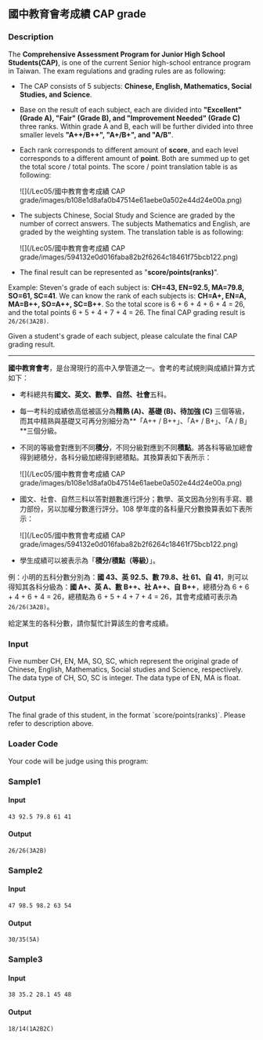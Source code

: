 國中教育會考成績 CAP grade
--------------------------

### Description

<div>

The **Comprehensive Assessment Program for Junior High School
Students(CAP)**, is one of the current Senior high-school entrance
program in Taiwan. The exam regulations and grading rules are as
following:

-   The CAP consists of 5 subjects: **Chinese, English, Mathematics,
    Social Studies, and Science**.

-   Base on the result of each subject, each are divided into
    **\"Excellent\" (Grade A), \"Fair\" (Grade B), and \"Improvement
    Needed\" (Grade C)** three ranks. Within grade A and B, each will be
    further divided into three smaller levels **\"A++/B++\", \"A+/B+\",
    and \"A/B\"**.

-   Each rank corresponds to different amount of **score**, and each
    level corresponds to a different amount of **point**. Both are
    summed up to get the total score / total points. The score / point
    translation table is as following:

    ![](/Lec05/國中教育會考成績 CAP grade/images/b108e1d8afa0b47514e61aebe0a502e44d24e00a.png)

-   The subjects Chinese, Social Study and Science are graded by the
    number of correct answers. The subjects Mathematics and English, are
    graded by the weighting system. The translation table is as
    following:

    ![](/Lec05/國中教育會考成績 CAP grade/images/594132e0d016faba82b2f6264c18461f75bcb122.png)

-   The final result can be represented as \"**score/points(ranks)**\".

Example: Steven\'s grade of each subject is: **CH=43, EN=92.5, MA=79.8,
SO=61, SC=41**. We can know the rank of each subjects is: **CH=A+, EN=A,
MA=B++, SO=A++, SC=B++**. So the total score is 6 + 6 + 4 + 6 + 4 = 26,
and the total points 6 + 5 + 4 + 7 + 4 = 26. The final CAP grading
result is `26/26(3A2B)`.

Given a student\'s grade of each subject, please calculate the final CAP
grading result.

------------------------------------------------------------------------

**國中教育會考**，是台灣現行的高中入學管道之一。會考的考試規則與成績計算方式如下：

-   考科總共有**國文、英文、數學、自然、社會**五科。

-   每一考科的成績依高低被區分為**精熟 (A)、基礎 (B)、待加強 (C)**
    三個等級，而其中精熟與基礎又可再分別細分為**「A++ / B++」、「A+ /
    B+」、「A / B」**三個分級。

-   不同的等級會對應到不同**積分**，不同分級對應到不同**積點**。將各科等級加總會得到總積分，各科分級加總得到總積點。其換算表如下表所示：

    ![](/Lec05/國中教育會考成績 CAP grade/images/b108e1d8afa0b47514e61aebe0a502e44d24e00a.png)

-   國文、社會、自然三科以答對題數進行評分；數學、英文因為分別有手寫、聽力部份，另以加權分數進行評分。108
    學年度的各科量尺分數換算表如下表所示：

    ![](/Lec05/國中教育會考成績 CAP grade/images/594132e0d016faba82b2f6264c18461f75bcb122.png)

-   學生成績可以被表示為「**積分/積點（等級）**」。

例：小明的五科分數分別為：**國 43、英 92.5、數 79.8、社 61、自
41**，則可以得知其各科分級為：**國 A+、英 A、數 B++、社 A++、自
B++**，總積分為 6 + 6 + 4 + 6 + 4 = 26，總積點為 6 + 5 + 4 + 7 + 4 =
26，其會考成績可表示為`26/26(3A2B)`。

給定某生的各科分數，請你幫忙計算該生的會考成績。

</div>

### Input

Five number CH, EN, MA, SO, SC, which represent the original grade of
Chinese, English, Mathematics, Social studies and Science, respectively.
The data type of CH, SO, SC is integer. The data type of EN, MA is
float.

### Output

The final grade of this student, in the format \`score/points(ranks)\`.
Please refer to description above.

### Loader Code

<div>

Your code will be judge using this program:

</div>

<div>

### Sample1

#### Input

    43 92.5 79.8 61 41

#### Output

    26/26(3A2B)

</div>

<div>

### Sample2

#### Input

    47 98.5 98.2 63 54

#### Output

    30/35(5A)

</div>

<div>

### Sample3

#### Input

    38 35.2 28.1 45 48

#### Output

    18/14(1A2B2C)

</div>
